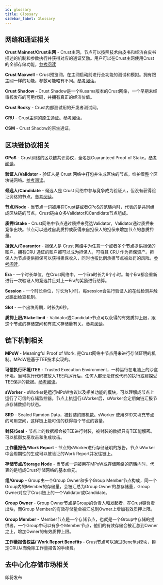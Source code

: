 ```yaml
---
id: glossary
title: Glossary
sidebar_label: Glossary
---
```


## 网络和通证相关

**Crust Mainnet/Crust主网** - Crust主网，节点可以按照技术白皮书和经济白皮书描述的机制和参数执行并获得对应的通证奖励。用户可以在Crust主网使用Crust的全部存储功能。[参考阅读](crust-overview.md)

**Crust Maxwell** - Crust预览网，在主网启动前进行全功能的测试和模拟。拥有跟主网一样的功能，参数可能略有不同。[参考阅读](https://wiki-shadow.crust.network/docs/zh-CN/previewNetworkMaxwell)。

**Crust Shadow** - Crust Shadow是一个Kusama版本的Crust网络，一个早期未经审核发布的可用代码，并拥有真正的经济价值。

**Crust Rocky** - Crust内部测试用的开发者测试网。

**CRU** - Crust主网的原生通证。[参考阅读](crust-account.md)。

**CSM** - Crust Shadow的原生通证。

## 区块链协议相关

**GPoS** - Crust网络的区块链共识协议，全名是Guaranteed Proof of Stake。[参考阅读](GPoS.md)。

**验证人/Validator** - 验证人是 Crust 网络中打包并生成区块的节点，维护着整个区块链网络。[参考阅读](validator.md)。

**候选人/Candidate** - 候选人是 Crust 网络中参与竞争成为验证人，但没有获得验证资格的节点。[参考阅读](validator.md)。

**节点/Node** - 当节点一词被用在Crust链或者GPoS的范畴内时，代表的是共同组成区块链的节点，Crust链由众多Validator和Candidate节点组成。

**质押/Stake** - Crust网络中节点通过质押来竞选Validator，Validator通过质押来竞争出块。节点可以通过自我质押或获得来自担保人的担保来增加节点的总质押量。

**担保人/Guarantor** - 担保人是 Crust 网络中为任意一个或者多个节点提供担保的账户。拥有CRU 通证的账户都可以成为担保人，可将其 CRU 作为担保资产。担保人为节点提供担保可以获得担保收入，同时也按比例承担节点被处罚的风险。[参考阅读](guarantor.md)。

**Era** - 一个时长单位。在Crust网络中，一个Era时长为6个小时。每个Era都会重新进行一次验证人的竞选并且对上一Era的奖励进行结算。

**Session** -  一个时长单位，时长为1小时。每session会进行验证人的在线检测并触发踢出检查机制。

**Slot** - 一个出块周期，时长为6秒。

**质押上限/Stake limit** - Validator或Candidate节点可以获得的有效质押上限，跟这个节点的存储空间和有意义存储量有关。[参考阅读](GPoS.md)。

## 链下机制相关

**MPoW** - Meaningful Proof of Work, 是Crust网络中节点用来进行存储证明的机制。MPoW是基于TEE技术实现的。

**可信执行环境/TEE** - Trusted Execution Environment，一种运行在电脑上的沙盒环境。当可执行代码被放入TEE内运行后，任何人都无法修改代码的执行或窥探受TEE保护的数据。[参考阅读](https://www.trustonic.com/technical-articles/what-is-a-trusted-execution-environment-tee/)。

**sWorker** - sWorker是运行MPoW协议以及相关功能的模块，可以理解成节点上运行了可信的存储监控器。节点上执运行sWorker后，sWorker会定期向链汇报节点存储数据的状态。

**SRD** - Sealed Ramdon Data，被封装的随机数。sWorker 使用SRD来填充节点的可用空间，这样链上能可信的获得每个节点的容量。

**封装/Seal** - 节点上的数据都会被TEE进行封装，被封装的数据只有TEE能解密。可以抵御女巫攻击和生成攻击。

**工作量报告/Work Report** - 节点的sWorker进行存储证明的报告。节点sWorker中会周期性的生成可以被验证的Work Report并发往链上。

**存储节点/Storage Node** - 当节点一词被用在MPoW或存储网络的范畴内时，代表的是组成Crust存储网络的基本单元。

**组/Group** - Group由一个Group Owner和多个Group Member节点构成，同一个Group内的Member的存储量，会被汇总为Group Owner的总存储量，Group Owner对应了Crust链上的一个Validator或Candidate。

**Group Owner** - Group Owner节点是Group的负责人和发起者，在Crust链负责出块，而Group Member的有效存储量会被汇总到Owner上增加有效质押上限。

**Group Member** - Member节点是一个存储节点，也就是一个Group中存储的提供者。一个Group中可以有多个Member节点，他们的有效存储会被汇总到Owner之上，增加Owner的有效质押上限。

**工作量报告权益/ Work Report Benefits** - Crust节点可以通过Benefits模块，锁定CRU从而免除工作量报告的手续费。

## 去中心化存储市场相关

即将发布

